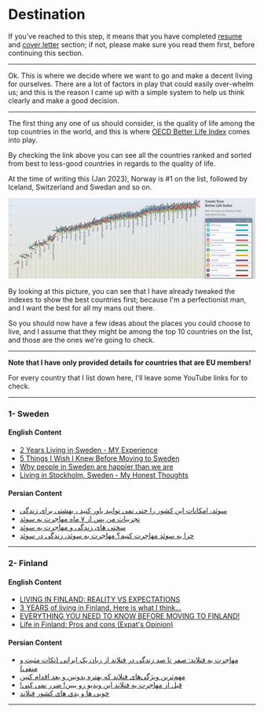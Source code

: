 # Destination
If you've reached to this step, it means that you have completed [resume](/Resume/README.md) and [cover letter](/CoverLetter/README.md) section; if not, please make sure you read them first, before continuing this section.

---

Ok. This is where we decide where we want to go and make a decent living for ourselves. There are a lot of factors in play that could easily over-whelm us; and this is the reason I came up with a simple system to help us think clearly and make a good decision.

--- 

The first thing any one of us should consider, is the quality of life among the top countries in the world, and this is where [OECD Better Life Index](https://www.oecdbetterlifeindex.org/#/55555555555) comes into play. 

By checking the link above you can see all the countries ranked and sorted from best to less-good countries in regards to the quality of life.

At the time of writing this (Jan 2023), Norway is #1 on the list, followed by Iceland, Switzerland and Swedan and so on. 

![OECD 2023](/Destination/OECD.PNG)

By looking at this picture, you can see that I have already tweaked the indexes to show the best countries first; because I'm a perfectionist man, and I want the best for all my mans out there.

So you should now have a few ideas about the places you could choose to live, and I assume that they might be among the top 10 countries on the list, and those are the ones we're going to check. 

---

**Note that I have only provided details for countries that are EU members!**

For every country that I list down here, I'll leave some YouTube links for to check.

---
### 1- Sweden

#### English Content

- [2 Years Living in Sweden - MY Experience](https://www.youtube.com/watch?v=rmpVN7ymNpU)
- [5 Things I Wish I Knew Before Moving to Sweden](https://www.youtube.com/watch?v=KReP-NoHkGQ)
- [Why people in Sweden are happier than we are](https://www.youtube.com/watch?v=e6oAQlTd67k)
- [Living in Stockholm, Sweden - My Honest Thoughts](https://www.youtube.com/watch?v=LwLKtY59PCU)

#### Persian Content

- [سوئد، امکانات این کشور را حتی نمی توانید باور کنید ، بهشتی برای زندگی](https://www.youtube.com/watch?v=IhgY1Norqbg)
- [تجربیات من پس از ۷ ماه مهاجرت به سوئد](https://www.youtube.com/watch?v=dx5GtNygBz0)
- [سختی های زندگی و مهاجرت به سوئد](https://www.youtube.com/watch?v=s1ne_C-TayI)
- [چرا به سوئد مهاجرت کنیم؟ مهاجرت به سوئد، زندگی در سوئد](https://www.youtube.com/watch?v=4zb2aDyqolg)
---
### 2- Finland

#### English Content

- [LIVING IN FINLAND: REALITY VS EXPECTATIONS](https://www.youtube.com/watch?v=0p5zcwgi4I4)
- [3 YEARS of living in Finland. Here is what I think...](https://www.youtube.com/watch?v=AKYmvziQP5s)
- [EVERYTHING YOU NEED TO KNOW BEFORE MOVING TO FINLAND!](https://www.youtube.com/watch?v=o1GfsuYmamc)
- [Life in Finland: Pros and cons (Expat's Opinion)](https://www.youtube.com/watch?v=Xgk-1Qpv8Do)

#### Persian Content

- [مهاجرت به فنلاند: صفر تا صد زندگی در فنلاند از زبان یک ایرانی (نکات مثبت و منفی)](https://www.youtube.com/watch?v=cM7-MBlTJLw)
- [مهم‌ترین ویژگی‌های فنلاند که بهتره بدونین و بعد اقدام کنین](https://www.youtube.com/watch?v=579xQ5rWGxM)
- [!قبل از مهاجرت به فنلاند این ویدیو رو ببین! ضرر نمی کنی](https://www.youtube.com/watch?v=pqxNeiSFtFs)
- [خوبی ها و بدی های کشور فنلاند](https://www.youtube.com/watch?v=t-au_twM1r0)
---

